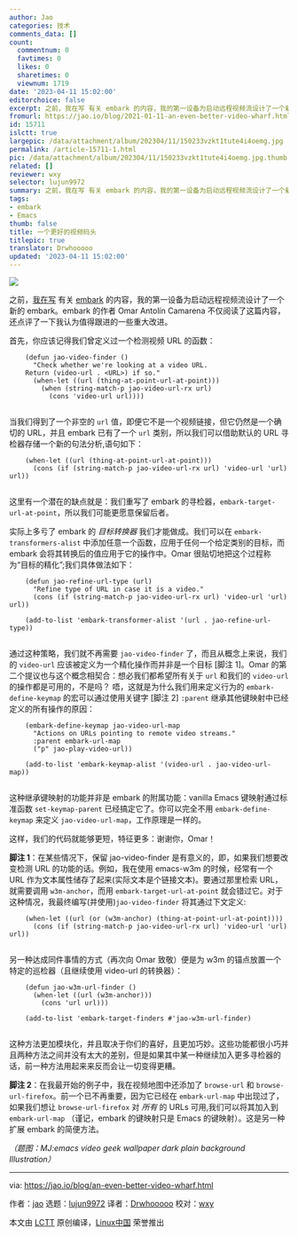 ```yaml
---
author: Jao
categories: 技术
comments_data: []
count:
  commentnum: 0
  favtimes: 0
  likes: 0
  sharetimes: 0
  viewnum: 1719
date: '2023-04-11 15:02:00'
editorchoice: false
excerpt: 之前，我在写 有关 embark 的内容，我的第一设备为启动远程视频流设计了一个新的 embark。
fromurl: https://jao.io/blog/2021-01-11-an-even-better-video-wharf.html
id: 15711
islctt: true
largepic: /data/attachment/album/202304/11/150233vzkt1tute4i4oemg.jpg
permalink: /article-15711-1.html
pic: /data/attachment/album/202304/11/150233vzkt1tute4i4oemg.jpg.thumb.jpg
related: []
reviewer: wxy
selector: lujun9972
summary: 之前，我在写 有关 embark 的内容，我的第一设备为启动远程视频流设计了一个新的 embark。
tags:
- embark
- Emacs
thumb: false
title: 一个更好的视频码头
titlepic: true
translator: Drwhooooo
updated: '2023-04-11 15:02:00'
---
```


![](/data/attachment/album/202304/11/150233vzkt1tute4i4oemg.jpg)


之前，[我在写](https://jao.io/blog/2021-01-09-embarking-videos.html) 有关 [embark](https://github.com/oantolin/embark) 的内容，我的第一设备为启动远程视频流设计了一个新的 embark。embark 的作者 Omar Antolín Camarena 不仅阅读了这篇内容，还点评了一下我认为值得跟进的一些重大改进。


首先，你应该记得我们曾定义过一个检测视频 URL 的函数：



```
    (defun jao-video-finder ()
      "Check whether we're looking at a video URL.
    Return (video-url . <URL>) if so."
      (when-let ((url (thing-at-point-url-at-point)))
        (when (string-match-p jao-video-url-rx url)
          (cons 'video-url url))))


```

当我们得到了一个非空的 `url` 值，即便它不是一个视频链接，但它仍然是一个确切的 URL，并且 embark 已有了一个 `url` 类别，所以我们可以借助默认的 URL 寻检器存储一个新的句法分析,语句如下：



```
    (when-let ((url (thing-at-point-url-at-point)))
      (cons (if (string-match-p jao-video-url-rx url) 'video-url 'url) url))


```

这里有一个潜在的缺点就是：我们重写了 embark 的寻检器，`embark-target-url-at-point`，所以我们可能更愿意保留后者。


实际上多亏了 embark 的 *目标转换器* 我们才能做成。我们可以在 `embark-transformers-alist` 中添加任意一个函数，应用于任何一个给定类别的目标，而 embark 会将其转换后的值应用于它的操作中。Omar 很贴切地把这个过程称为“目标的精化”;我们具体做法如下：



```
    (defun jao-refine-url-type (url)
      "Refine type of URL in case it is a video."
      (cons (if (string-match-p jao-video-url-rx url) 'video-url 'url) url))

    (add-to-list 'embark-transformer-alist '(url . jao-refine-url-type))


```

通过这种策略，我们就不再需要 `jao-video-finder` 了，而且从概念上来说，我们的 `video-url` 应该被定义为一个精化操作而并非是一个目标 [脚注 1]。Omar 的第二个提议也与这个概念相契合：想必我们都希望所有关于 `url` 和我们的 `video-url` 的操作都是可用的，不是吗？ 唔，这就是为什么我们用来定义行为的 `embark-define-keymap` 的宏可以通过使用关键字 [脚注 2] `:parent` 继承其他键映射中已经定义的所有操作的原因：



```
    (embark-define-keymap jao-video-url-map
      "Actions on URLs pointing to remote video streams."
      :parent embark-url-map
      ("p" jao-play-video-url))

    (add-to-list 'embark-keymap-alist '(video-url . jao-video-url-map))


```

这种继承键映射的功能并非是 embark 的附属功能：vanilla Emacs 键映射通过标准函数 `set-keymap-parent` 已经搞定它了。你可以完全不用 `embark-define-keymap` 来定义 `jao-video-url-map`，工作原理是一样的。


这样，我们的代码就能够更短，特征更多：谢谢你，Omar！


**脚注 1**：在某些情况下，保留 jao-video-finder 是有意义的，即，如果我们想要改变检测 URL 的功能的话。例如，我在使用 emacs-w3m 的时候，经常有一个 URL 作为文本属性储存了起来(实际文本是个链接文本)。要通过那里检索 URL，就需要调用 `w3m-anchor`，而用 `embark-target-url-at-point` 就会错过它。对于这种情况，我最终编写(并使用)`jao-video-finder` 将其通过下文定义:



```
    (when-let ((url (or (w3m-anchor) (thing-at-point-url-at-point))))
      (cons (if (string-match-p jao-video-url-rx url) 'video-url 'url) url))


```

另一种达成同件事情的方式（再次向 Omar 致敬）便是为 w3m 的锚点放置一个特定的巡检器（且继续使用 video-url 的转换器）：



```
    (defun jao-w3m-url-finder ()
      (when-let ((url (w3m-anchor)))
        (cons 'url url)))

    (add-to-list 'embark-target-finders #'jao-w3m-url-finder)


```

这种方法更加模块化，并且取决于你们的喜好，且更加巧妙。这些功能都很小巧并且两种方法之间并没有太大的差别，但是如果其中某一种继续加入更多寻检器的话，前一种方法用起来来反而会让一切变得更糟。


**脚注 2**：在我最开始的例子中，我在视频地图中还添加了 `browse-url` 和 `browse-url-firefox`。前一个已不再重要，因为它已经在 `embark-url-map` 中出现过了，如果我们想让 `browse-url-firefox` 对 *所有* 的 URLs 可用,我们可以将其加入到 `embark-url-map` （谨记，embark 的键映射只是 Emacs 的键映射）。这是另一种扩展 embark 的简便方法。


*（题图：MJ:emacs video geek wallpaper dark plain background Illustration）*




---


via: <https://jao.io/blog/an-even-better-video-wharf.html>


作者：[jao](https://jao.io) 选题：[lujun9972](https://github.com/lujun9972) 译者：[Drwhooooo](https://github.com/Drwhooooo) 校对：[wxy](https://github.com/wxy)


本文由 [LCTT](https://github.com/LCTT/TranslateProject) 原创编译，[Linux中国](https://linux.cn/) 荣誉推出